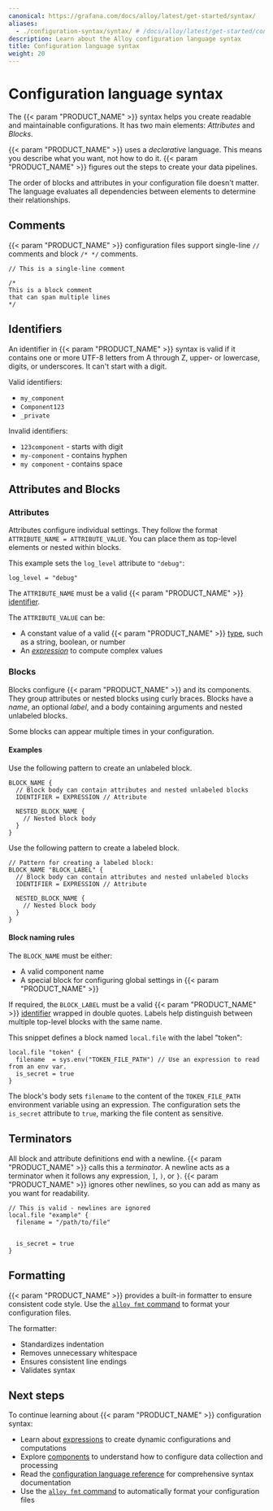 ```yaml
---
canonical: https://grafana.com/docs/alloy/latest/get-started/syntax/
aliases:
  - ./configuration-syntax/syntax/ # /docs/alloy/latest/get-started/configuration-syntax/syntax/
description: Learn about the Alloy configuration language syntax
title: Configuration language syntax
weight: 20
---
```


# Configuration language syntax

The {{< param "PRODUCT_NAME" >}} syntax helps you create readable and maintainable configurations.
It has two main elements: _Attributes_ and _Blocks_.

{{< param "PRODUCT_NAME" >}} uses a _declarative_ language.
This means you describe what you want, not how to do it.
{{< param "PRODUCT_NAME" >}} figures out the steps to create your data pipelines.

The order of blocks and attributes in your configuration file doesn't matter.
The language evaluates all dependencies between elements to determine their relationships.

## Comments

{{< param "PRODUCT_NAME" >}} configuration files support single-line `//` comments and block `/* */` comments.

```alloy
// This is a single-line comment

/*
This is a block comment
that can span multiple lines
*/
```

## Identifiers

An identifier in {{< param "PRODUCT_NAME" >}} syntax is valid if it contains one or more UTF-8 letters from A through Z, upper- or lowercase, digits, or underscores.
It can't start with a digit.

Valid identifiers:

- `my_component`
- `Component123`
- `_private`

Invalid identifiers:

- `123component` - starts with digit
- `my-component` - contains hyphen
- `my component` - contains space

## Attributes and Blocks

### Attributes

Attributes configure individual settings.
They follow the format `ATTRIBUTE_NAME = ATTRIBUTE_VALUE`.
You can place them as top-level elements or nested within blocks.

This example sets the `log_level` attribute to `"debug"`:

```alloy
log_level = "debug"
```

The `ATTRIBUTE_NAME` must be a valid {{< param "PRODUCT_NAME" >}} [identifier][].

The `ATTRIBUTE_VALUE` can be:

- A constant value of a valid {{< param "PRODUCT_NAME" >}} [type][], such as a string, boolean, or number
- An [_expression_][expression] to compute complex values

### Blocks

Blocks configure {{< param "PRODUCT_NAME" >}} and its components.
They group attributes or nested blocks using curly braces.
Blocks have a _name_, an optional _label_, and a body containing arguments and nested unlabeled blocks.

Some blocks can appear multiple times in your configuration.

#### Examples

Use the following pattern to create an unlabeled block.

```alloy
BLOCK_NAME {
  // Block body can contain attributes and nested unlabeled blocks
  IDENTIFIER = EXPRESSION // Attribute

  NESTED_BLOCK_NAME {
    // Nested block body
  }
}
```

Use the following pattern to create a labeled block.

```alloy
// Pattern for creating a labeled block:
BLOCK_NAME "BLOCK_LABEL" {
  // Block body can contain attributes and nested unlabeled blocks
  IDENTIFIER = EXPRESSION // Attribute

  NESTED_BLOCK_NAME {
    // Nested block body
  }
}
```

#### Block naming rules

The `BLOCK_NAME` must be either:

- A valid component name
- A special block for configuring global settings in {{< param "PRODUCT_NAME" >}}

If required, the `BLOCK_LABEL` must be a valid {{< param "PRODUCT_NAME" >}} [identifier][] wrapped in double quotes.
Labels help distinguish between multiple top-level blocks with the same name.

This snippet defines a block named `local.file` with the label "token":

```alloy
local.file "token" {
  filename  = sys.env("TOKEN_FILE_PATH") // Use an expression to read from an env var.
  is_secret = true
}
```

The block's body sets `filename` to the content of the `TOKEN_FILE_PATH` environment variable using an expression.
The configuration sets the `is_secret` attribute to `true`, marking the file content as sensitive.

## Terminators

All block and attribute definitions end with a newline.
{{< param "PRODUCT_NAME" >}} calls this a _terminator_.
A newline acts as a terminator when it follows any expression, `]`, `)`, or `}`.
{{< param "PRODUCT_NAME" >}} ignores other newlines, so you can add as many as you want for readability.

```alloy
// This is valid - newlines are ignored
local.file "example" {
  filename = "/path/to/file"


  is_secret = true
}
```

## Formatting

{{< param "PRODUCT_NAME" >}} provides a built-in formatter to ensure consistent code style.
Use the [`alloy fmt` command][fmt] to format your configuration files.

The formatter:

- Standardizes indentation
- Removes unnecessary whitespace
- Ensures consistent line endings
- Validates syntax

## Next steps

To continue learning about {{< param "PRODUCT_NAME" >}} configuration syntax:

- Learn about [expressions][expression] to create dynamic configurations and computations
- Explore [components][] to understand how to configure data collection and processing
- Read the [configuration language reference][reference] for comprehensive syntax documentation
- Use the [`alloy fmt` command][fmt] to automatically format your configuration files

[identifier]: #identifiers
[expression]: ../expressions/
[type]: ../expressions/types_and_values/
[fmt]: ../../reference/cli/fmt/
[components]: ../components/
[reference]: ../../reference/config-language/
